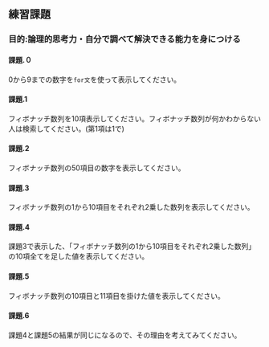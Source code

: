 ## 練習課題

### 目的:論理的思考力・自分で調べて解決できる能力を身につける

<h4>課題.０</h4>

0から9までの数字を`for文`を使って表示してください。

<h4>課題.1</h4>

フィボナッチ数列を10項表示してください。フィボナッチ数列が何かわからない人は検索してください。(第1項は1で)

<h4>課題.2</h4>

フィボナッチ数列の50項目の数字を表示してください。



<h4>課題.3</h4>

フィボナッチ数列の1から10項目をそれぞれ2乗した数列を表示してください。



<h4>課題.4</h4>

課題3で表示した、「フィボナッチ数列の1から10項目をそれぞれ2乗した数列」の10項全てを足した値を表示してください。



<h4>課題.5</h4>

フィボナッチ数列の10項目と11項目を掛けた値を表示してください。



<h4>課題.6</h4>

課題4と課題5の結果が同じになるので、その理由を考えてみてください。



